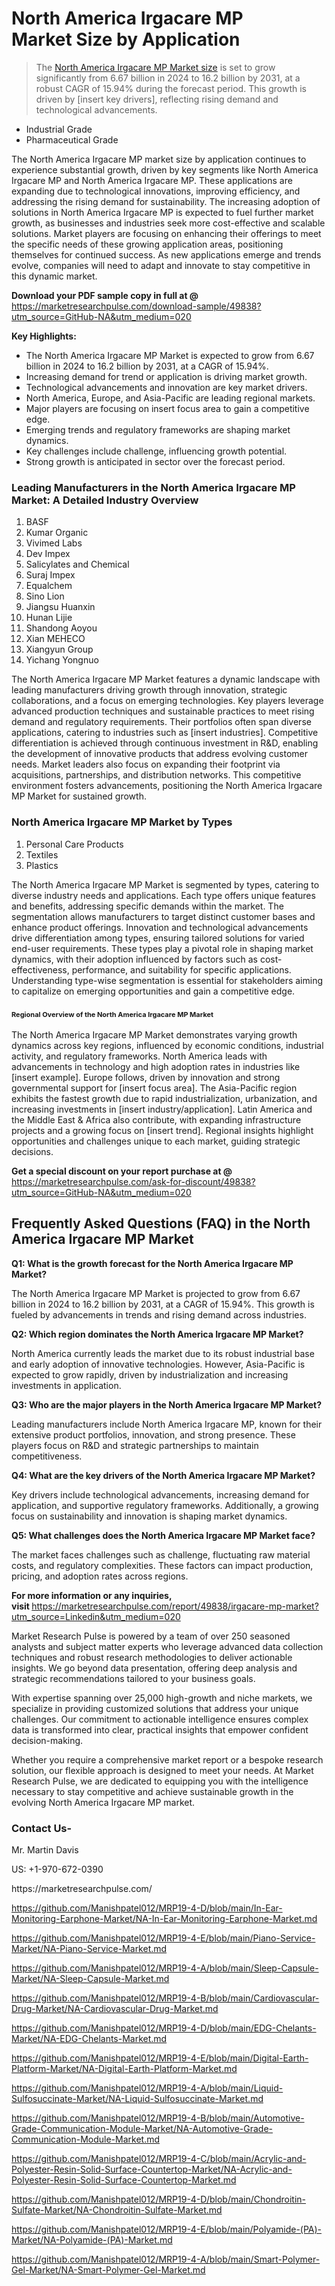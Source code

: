 <h1>North America Irgacare MP Market&nbsp;Size by Application</h1><blockquote><p>The <a href="https://marketresearchpulse.com/download-sample/49838?utm_source=GitHub-NA&amp;utm_medium=020">North America Irgacare MP Market size</a> is set to grow significantly from 6.67 billion in 2024 to 16.2 billion by 2031, at a robust CAGR of 15.94% during the forecast period. This growth is driven by [insert key drivers], reflecting rising demand and technological advancements.</p></blockquote><ul><li>Industrial Grade<li> Pharmaceutical Grade</li></ul><p>The North America Irgacare MP market size by application continues to experience substantial growth, driven by key segments like North America Irgacare MP and North America Irgacare MP. These applications are expanding due to technological innovations, improving efficiency, and addressing the rising demand for sustainability. The increasing adoption of solutions in North America Irgacare MP is expected to fuel further market growth, as businesses and industries seek more cost-effective and scalable solutions. Market players are focusing on enhancing their offerings to meet the specific needs of these growing application areas, positioning themselves for continued success. As new applications emerge and trends evolve, companies will need to adapt and innovate to stay competitive in this dynamic market.</p><p><strong>Download your PDF sample copy in full at @ </strong><a href="https://marketresearchpulse.com/download-sample/49838?utm_source=GitHub-NA&amp;utm_medium=020">https://marketresearchpulse.com/download-sample/49838?utm_source=GitHub-NA&amp;utm_medium=020</a></p><p><strong>Key Highlights: </strong></p><ul><li>The North America Irgacare MP Market is expected to grow from 6.67 billion in 2024 to 16.2 billion by 2031, at a CAGR of 15.94%.</li><li>Increasing demand for trend or application is driving market growth.</li><li>Technological advancements and innovation are key market drivers.</li><li>North America, Europe, and Asia-Pacific are leading regional markets.</li><li>Major players are focusing on insert focus area to gain a competitive edge.</li><li>Emerging trends and regulatory frameworks are shaping market dynamics.</li><li>Key challenges include challenge, influencing growth potential.</li><li>Strong growth is anticipated in sector over the forecast period.</li></ul><h3>Leading Manufacturers in the North America Irgacare MP Market: A Detailed Industry Overview</h3><ol><li>BASF</li><li>Kumar Organic</li><li>Vivimed Labs</li><li>Dev Impex</li><li>Salicylates and Chemical</li><li>Suraj Impex</li><li>Equalchem</li><li>Sino Lion</li><li>Jiangsu Huanxin</li><li>Hunan Lijie</li><li>Shandong Aoyou</li><li>Xian MEHECO</li><li>Xiangyun Group</li><li>Yichang Yongnuo</li></ol><div class="flex max-w-full flex-col flex-grow"><div class="min-h-8 text-message flex w-full flex-col items-end gap-2 whitespace-normal break-words [.text-message+&amp;]:mt-5" dir="auto" data-message-author-role="assistant" data-message-id="fd8432e4-4910-450d-b182-61b7bfb0a01f" data-message-model-slug="gpt-4o"><div class="flex w-full flex-col gap-1 empty:hidden first:pt-[3px]"><div class="markdown prose w-full break-words dark:prose-invert light"><p>The North America Irgacare MP Market features a dynamic landscape with leading manufacturers driving growth through innovation, strategic collaborations, and a focus on emerging technologies. Key players leverage advanced production techniques and sustainable practices to meet rising demand and regulatory requirements. Their portfolios often span diverse applications, catering to industries such as [insert industries]. Competitive differentiation is achieved through continuous investment in R&amp;D, enabling the development of innovative products that address evolving customer needs. Market leaders also focus on expanding their footprint via acquisitions, partnerships, and distribution networks. This competitive environment fosters advancements, positioning the North America Irgacare MP Market for sustained growth.</p></div></div></div></div><h3>North America Irgacare MP Market by Types</h3><ol><li>Personal Care Products<li> Textiles<li> Plastics</li></ol><div class="flex max-w-full flex-col flex-grow"><div class="min-h-8 text-message flex w-full flex-col items-end gap-2 whitespace-normal break-words [.text-message+&amp;]:mt-5" dir="auto" data-message-author-role="assistant" data-message-id="084470be-0bb7-4664-bddf-5156b4f41249" data-message-model-slug="gpt-4o-mini"><div class="flex w-full flex-col gap-1 empty:hidden first:pt-[3px]"><div class="markdown prose w-full break-words dark:prose-invert light"><p>The North America Irgacare MP Market is segmented by types, catering to diverse industry needs and applications. Each type offers unique features and benefits, addressing specific demands within the market. The segmentation allows manufacturers to target distinct customer bases and enhance product offerings. Innovation and technological advancements drive differentiation among types, ensuring tailored solutions for varied end-user requirements. These types play a pivotal role in shaping market dynamics, with their adoption influenced by factors such as cost-effectiveness, performance, and suitability for specific applications. Understanding type-wise segmentation is essential for stakeholders aiming to capitalize on emerging opportunities and gain a competitive edge.</p></div></div></div></div><h3><span style="font-size: 11px;">Regional Overview of the North America Irgacare MP Market</span></h3><div class="flex max-w-full flex-col flex-grow"><div class="min-h-8 text-message flex w-full flex-col items-end gap-2 whitespace-normal break-words [.text-message+&amp;]:mt-5" dir="auto" data-message-author-role="assistant" data-message-id="e9038762-ce64-4e30-91c9-9bd413514231" data-message-model-slug="gpt-4o-mini"><div class="flex w-full flex-col gap-1 empty:hidden first:pt-[3px]"><div class="markdown prose w-full break-words dark:prose-invert light"><p>The North America Irgacare MP Market demonstrates varying growth dynamics across key regions, influenced by economic conditions, industrial activity, and regulatory frameworks. North America leads with advancements in technology and high adoption rates in industries like [insert example]. Europe follows, driven by innovation and strong governmental support for [insert focus area]. The Asia-Pacific region exhibits the fastest growth due to rapid industrialization, urbanization, and increasing investments in [insert industry/application]. Latin America and the Middle East &amp; Africa also contribute, with expanding infrastructure projects and a growing focus on [insert trend]. Regional insights highlight opportunities and challenges unique to each market, guiding strategic decisions.</p></div></div></div></div><p><strong>Get a special discount on your report purchase at @ </strong><a href="https://marketresearchpulse.com/ask-for-discount/49838?utm_source=GitHub-NA&amp;utm_medium=020">https://marketresearchpulse.com/ask-for-discount/49838?utm_source=GitHub-NA&amp;utm_medium=020</a></p><h2>Frequently Asked Questions (FAQ) in the North America Irgacare MP Market</h2><p><strong>Q1: What is the growth forecast for the North America Irgacare MP Market?</strong></p><p>The North America Irgacare MP Market is projected to grow from 6.67 billion in 2024 to 16.2 billion by 2031, at a CAGR of 15.94%. This growth is fueled by advancements in trends and rising demand across industries.</p><p><strong>Q2: Which region dominates the North America Irgacare MP Market?</strong></p><p>North America currently leads the market due to its robust industrial base and early adoption of innovative technologies. However, Asia-Pacific is expected to grow rapidly, driven by industrialization and increasing investments in application.</p><p><strong>Q3: Who are the major players in the North America Irgacare MP Market?</strong></p><p>Leading manufacturers include North America Irgacare MP, known for their extensive product portfolios, innovation, and strong presence. These players focus on R&amp;D and strategic partnerships to maintain competitiveness.</p><p><strong>Q4: What are the key drivers of the North America Irgacare MP Market?</strong></p><p>Key drivers include technological advancements, increasing demand for application, and supportive regulatory frameworks. Additionally, a growing focus on sustainability and innovation is shaping market dynamics.</p><p><strong>Q5: What challenges does the North America Irgacare MP Market face?</strong></p><p>The market faces challenges such as challenge, fluctuating raw material costs, and regulatory complexities. These factors can impact production, pricing, and adoption rates across regions.</p><p><strong>For more information or any inquiries, visit&nbsp;</strong><a href="https://marketresearchpulse.com/report/49838/irgacare-mp-market?utm_source=Linkedin&utm_medium=020">https://marketresearchpulse.com/report/49838/irgacare-mp-market?utm_source=Linkedin&utm_medium=020</a></p><p>Market Research Pulse is powered by a team of over 250 seasoned analysts and subject matter experts who leverage advanced data collection techniques and robust research methodologies to deliver actionable insights. We go beyond data presentation, offering deep analysis and strategic recommendations tailored to your business goals.</p><p>With expertise spanning over 25,000 high-growth and niche markets, we specialize in providing customized solutions that address your unique challenges. Our commitment to actionable intelligence ensures complex data is transformed into clear, practical insights that empower confident decision-making.</p><p>Whether you require a comprehensive market report or a bespoke research solution, our flexible approach is designed to meet your needs. At Market Research Pulse, we are dedicated to equipping you with the intelligence necessary to stay competitive and achieve sustainable growth in the evolving North America Irgacare MP market.</p><h3><strong>Contact Us-</strong></h3><p>Mr. Martin Davis</p><p>US: +1-970-672-0390</p><p>https://marketresearchpulse.com/</p><p><a href="https://github.com/Manishpatel012/MRP19-4-D/blob/main/In-Ear-Monitoring-Earphone-Market/NA-In-Ear-Monitoring-Earphone-Market.md">https://github.com/Manishpatel012/MRP19-4-D/blob/main/In-Ear-Monitoring-Earphone-Market/NA-In-Ear-Monitoring-Earphone-Market.md</a></p><p><a href="https://github.com/Manishpatel012/MRP19-4-E/blob/main/Piano-Service-Market/NA-Piano-Service-Market.md">https://github.com/Manishpatel012/MRP19-4-E/blob/main/Piano-Service-Market/NA-Piano-Service-Market.md</a></p><p><a href="https://github.com/Manishpatel012/MRP19-4-A/blob/main/Sleep-Capsule-Market/NA-Sleep-Capsule-Market.md">https://github.com/Manishpatel012/MRP19-4-A/blob/main/Sleep-Capsule-Market/NA-Sleep-Capsule-Market.md</a></p><p><a href="https://github.com/Manishpatel012/MRP19-4-B/blob/main/Cardiovascular-Drug-Market/NA-Cardiovascular-Drug-Market.md">https://github.com/Manishpatel012/MRP19-4-B/blob/main/Cardiovascular-Drug-Market/NA-Cardiovascular-Drug-Market.md</a></p><p><a href="https://github.com/Manishpatel012/MRP19-4-D/blob/main/EDG-Chelants-Market/NA-EDG-Chelants-Market.md">https://github.com/Manishpatel012/MRP19-4-D/blob/main/EDG-Chelants-Market/NA-EDG-Chelants-Market.md</a></p><p><a href="https://github.com/Manishpatel012/MRP19-4-E/blob/main/Digital-Earth-Platform-Market/NA-Digital-Earth-Platform-Market.md">https://github.com/Manishpatel012/MRP19-4-E/blob/main/Digital-Earth-Platform-Market/NA-Digital-Earth-Platform-Market.md</a></p><p><a href="https://github.com/Manishpatel012/MRP19-4-A/blob/main/Liquid-Sulfosuccinate-Market/NA-Liquid-Sulfosuccinate-Market.md">https://github.com/Manishpatel012/MRP19-4-A/blob/main/Liquid-Sulfosuccinate-Market/NA-Liquid-Sulfosuccinate-Market.md</a></p><p><a href="https://github.com/Manishpatel012/MRP19-4-B/blob/main/Automotive-Grade-Communication-Module-Market/NA-Automotive-Grade-Communication-Module-Market.md">https://github.com/Manishpatel012/MRP19-4-B/blob/main/Automotive-Grade-Communication-Module-Market/NA-Automotive-Grade-Communication-Module-Market.md</a></p><p><a href="https://github.com/Manishpatel012/MRP19-4-C/blob/main/Acrylic-and-Polyester-Resin-Solid-Surface-Countertop-Market/NA-Acrylic-and-Polyester-Resin-Solid-Surface-Countertop-Market.md">https://github.com/Manishpatel012/MRP19-4-C/blob/main/Acrylic-and-Polyester-Resin-Solid-Surface-Countertop-Market/NA-Acrylic-and-Polyester-Resin-Solid-Surface-Countertop-Market.md</a></p><p><a href="https://github.com/Manishpatel012/MRP19-4-D/blob/main/Chondroitin-Sulfate-Market/NA-Chondroitin-Sulfate-Market.md">https://github.com/Manishpatel012/MRP19-4-D/blob/main/Chondroitin-Sulfate-Market/NA-Chondroitin-Sulfate-Market.md</a></p><p><a href="https://github.com/Manishpatel012/MRP19-4-E/blob/main/Polyamide-(PA)-Market/NA-Polyamide-(PA)-Market.md">https://github.com/Manishpatel012/MRP19-4-E/blob/main/Polyamide-(PA)-Market/NA-Polyamide-(PA)-Market.md</a></p><p><a href="https://github.com/Manishpatel012/MRP19-4-A/blob/main/Smart-Polymer-Gel-Market/NA-Smart-Polymer-Gel-Market.md">https://github.com/Manishpatel012/MRP19-4-A/blob/main/Smart-Polymer-Gel-Market/NA-Smart-Polymer-Gel-Market.md</a></p>
